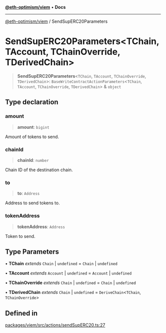 [**@eth-optimism/viem**](../README.md) • **Docs**

***

[@eth-optimism/viem](../README.md) / SendSupERC20Parameters

# SendSupERC20Parameters\<TChain, TAccount, TChainOverride, TDerivedChain\>

> **SendSupERC20Parameters**\<`TChain`, `TAccount`, `TChainOverride`, `TDerivedChain`\>: `BaseWriteContractActionParameters`\<`TChain`, `TAccount`, `TChainOverride`, `TDerivedChain`\> & `object`

## Type declaration

### amount

> **amount**: `bigint`

Amount of tokens to send.

### chainId

> **chainId**: `number`

Chain ID of the destination chain.

### to

> **to**: `Address`

Address to send tokens to.

### tokenAddress

> **tokenAddress**: `Address`

Token to send.

## Type Parameters

• **TChain** *extends* `Chain` \| `undefined` = `Chain` \| `undefined`

• **TAccount** *extends* `Account` \| `undefined` = `Account` \| `undefined`

• **TChainOverride** *extends* `Chain` \| `undefined` = `Chain` \| `undefined`

• **TDerivedChain** *extends* `Chain` \| `undefined` = `DeriveChain`\<`TChain`, `TChainOverride`\>

## Defined in

[packages/viem/src/actions/sendSupERC20.ts:27](https://github.com/ethereum-optimism/ecosystem/blob/5b57c542e6f02774701a464de238b830e81b7ecb/packages/viem/src/actions/sendSupERC20.ts#L27)
